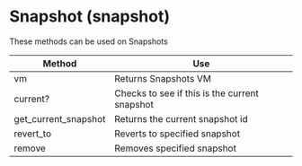 # Snapshot (snapshot)

These methods can be used on Snapshots

| Method                 | Use                                           |
| ---------------------- | --------------------------------------------- |
| vm                     | Returns Snapshots VM                          |
| current?               | Checks to see if this is the current snapshot |
| get\_current\_snapshot | Returns the current snapshot id               |
| revert\_to             | Reverts to specified snapshot                 |
| remove                 | Removes specified snapshot                    |
